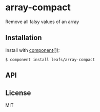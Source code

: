 
# array-compact

  Remove all falsy values of an array

## Installation

  Install with [component(1)](http://component.io):

    $ component install leafs/array-compact

## API



## License

  MIT
